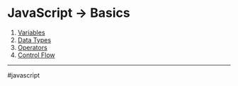 # JavaScript -> Basics
1. [Variables](javascript_variables.md)
2. [Data Types](javascript_datatypes.md)
3. [Operators](javascript_operators.md)
4. [Control Flow](js_control_flow.md)
- - - 
#javascript 